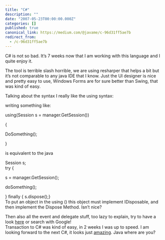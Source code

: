 ```yaml
---
title: "C#"
description: ""
date: "2007-05-23T00:00:00.000Z"
categories: []
published: true
canonical_link: https://medium.com/@javame/c-96d31ff5ae7b
redirect_from:
  - /c-96d31ff5ae7b
---
```


C# is not so bad. It’s 7 weeks now that I am working with this language and I quite enjoy it.

The tool is terrible slash horrible, we are using resharper that helps a bit but it’s not comparable to any java IDE that I know. Just the UI designer is nice and pretty easy to use, Windows Forms are for sure better than Swing, that was kind of easy.

Talking about the syntax I really like the using syntax:

writing something like:

using(Session s = manager.GetSession())

{

DoSomething();

}

is equivalent to the java

Session s;  
try {

s = manager.GetSession();

doSomething();

} finally { s.dispose();}  
To put an object in the using () this object must implement IDisposable, and then implement the Dispose Method. Isn’t nice?

Then also all the event and delegate stuff, too lazy to explain, try to have a look [here](http://www.akadia.com/services/dotnet_delegates_and_events.html) or search with Google!  
Transaction to C# was kind of easy, in 2 weeks I was up to speed. I am looking forward to the next C#, it looks just [amazing](http://www.developer.com/net/csharp/article.php/3561756). Java where are you?
